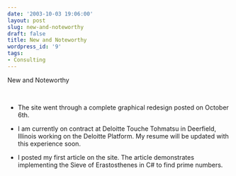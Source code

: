 ```yaml
---
date: '2003-10-03 19:06:00'
layout: post
slug: new-and-noteworthy
draft: false
title: New and Noteworthy
wordpress_id: '9'
tags:
- Consulting
---
```








New and Noteworthy






 



	
  * The site went through a complete graphical redesign posted on October 6th.

	
  * I am currently on contract at Deloitte Touche Tohmatsu in Deerfield, Illinois working
on the Deloitte Platform. My resume will be updated with this experience soon.

	
  * I posted my first article on the site. The article demonstrates implementing the
Sieve of Erastosthenes in C# to find prime numbers.






